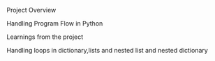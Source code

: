 Project Overview

Handling Program Flow in Python

Learnings from the project

Handling loops in dictionary,lists and nested list and nested dictionary
